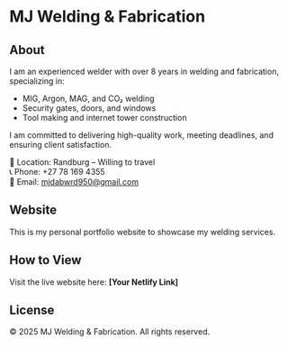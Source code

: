 # MJ Welding & Fabrication

## About
I am an experienced welder with over 8 years in welding and fabrication, specializing in:
- MIG, Argon, MAG, and CO₂ welding
- Security gates, doors, and windows
- Tool making and internet tower construction

I am committed to delivering high-quality work, meeting deadlines, and ensuring client satisfaction.

📍 Location: Randburg – Willing to travel  
📞 Phone: +27 78 169 4355  
📧 Email: mjdabwrd950@gmail.com  

## Website
This is my personal portfolio website to showcase my welding services.

## How to View
Visit the live website here: **[Your Netlify Link]**

## License
© 2025 MJ Welding & Fabrication. All rights reserved.
